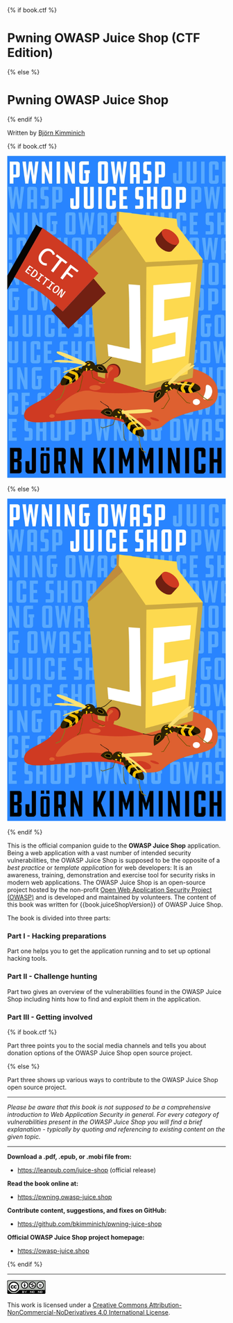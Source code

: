 {% if book.ctf %}

# Pwning OWASP Juice Shop (CTF Edition)

{% else %}

# Pwning OWASP Juice Shop

{% endif %}

Written by [Björn Kimminich](https://twitter.com/bkimminich)

{% if book.ctf %}

![Front Cover](cover-ctf.jpg)

{% else %}

![Front Cover](cover.jpg)

{% endif %}

This is the official companion guide to the __OWASP Juice Shop__
application. Being a web application with a vast number of intended
security vulnerabilities, the OWASP Juice Shop is supposed to be the
opposite of a _best practice_ or _template application_ for web
developers: It is an awareness, training, demonstration and exercise
tool for security risks in modern web applications. The OWASP Juice Shop
is an open-source project hosted by the non-profit
[Open Web Application Security Project (OWASP)](https://owasp.org) and
is developed and maintained by volunteers. The content of this book was
written for {{book.juiceShopVersion}} of OWASP Juice Shop.

The book is divided into three parts:

### Part I - Hacking preparations

Part one helps you to get the application running and to set up optional
hacking tools.

### Part II - Challenge hunting

Part two gives an overview of the vulnerabilities found in the OWASP
Juice Shop including hints how to find and exploit them in the
application.

### Part III - Getting involved

{% if book.ctf %}

Part three points you to the social media channels and tells you about
donation options of the OWASP Juice Shop open source project.

{% else %}

Part three shows up various ways to contribute to the OWASP Juice Shop
open source project.

----

_Please be aware that this book is not supposed to be a comprehensive
introduction to Web Application Security in general. For every category
of vulnerabilities present in the OWASP Juice Shop you will find a brief
explanation - typically by quoting and referencing to existing content
on the given topic._

----

__Download a .pdf, .epub, or .mobi file from:__

* https://leanpub.com/juice-shop (official release)

__Read the book online at:__

* https://pwning.owasp-juice.shop

__Contribute content, suggestions, and fixes on GitHub:__

* https://github.com/bkimminich/pwning-juice-shop

__Official OWASP Juice Shop project homepage:__

* https://owasp-juice.shop

{% endif %}

----

[![CC BY-NC-ND 4.0](introduction/img/cc_by-nc-nd_4.0.png)](https://creativecommons.org/licenses/by-nc-nd/4.0/)

This work is licensed under a
[Creative Commons Attribution-NonCommercial-NoDerivatives 4.0 International License](https://creativecommons.org/licenses/by-nc-nd/4.0/).
